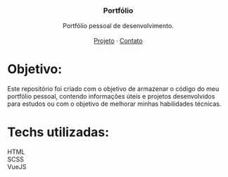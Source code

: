 <p align="center">

  <h3 align="center">Portfólio</h3>

  <p align="center">
    Portfólio pessoal de desenvolvimento.
       <br />
    <br />
    <a href="https://nicoly-oliveira-da-cunha.netlify.app/">Projeto</a>
    ·
    <a href="https://www.linkedin.com/in/nicoly-oliveira-da-cunha/">Contato</a>
  </p>
</p>

# Objetivo:
Este repositório foi criado com o objetivo de armazenar o código do meu portfólio pessoal, contendo informações úteis e projetos desenvolvidos para estudos ou com o objetivo de melhorar minhas habilidades técnicas.

# Techs utilizadas: 
HTML<br>
SCSS<br>
VueJS

